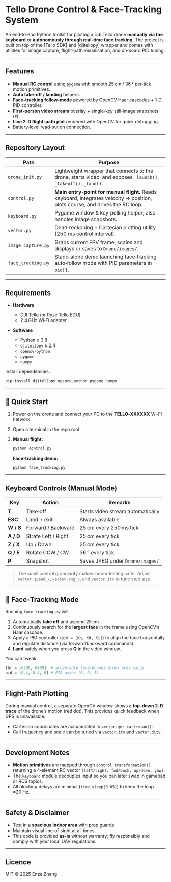 # Tello Drone Control & Face‑Tracking System

An end‑to‑end Python toolkit for piloting a DJI Tello drone **manually via the keyboard** or **autonomously through real‑time face tracking**. The project is built on top of the \[Tello SDK] and \[djitellopy] wrapper and comes with utilities for image capture, flight‑path visualisation, and on‑board PID tuning.

---

## Features

* **Manual RC control** using `pygame` with smooth 25 cm / 36 ° per‑tick motion primitives.
* **Auto take‑off / landing** helpers.
* **Face‑tracking follow‑mode** powered by OpenCV Haar cascades + 1‑D PID controller.
* **First‑person video stream** overlay + single‑key still‑image snapshots (`P`).
* **Live 2‑D flight‑path plot** rendered with OpenCV for quick debugging.
* Battery‑level read‑out on connection.

---

## Repository Layout

| Path               | Purpose                                                                                                                       |
| ------------------ | ----------------------------------------------------------------------------------------------------------------------------- |
| `drone_init.py`    | Lightweight wrapper that connects to the drone, starts video, and exposes `_launch()`, `_takeoff()`, `_land()`.               |
| `control.py`       | **Main entry‑point for manual flight.** Reads keyboard, integrates velocity → position, plots course, and drives the RC loop. |
| `keyboard.py`      | Pygame window & key‑polling helper; also handles image snapshots.                                                             |
| `vector.py`        | Dead‑reckoning + Cartesian plotting utility (250 ms control interval).                                                        |
| `image_capture.py` | Grabs current FPV frame, scales and displays or saves to `Drone/images/`.                                                     |
| `face_tracking.py` | Stand‑alone demo launching face‑tracking auto‑follow mode with PID parameters in `pid[]`.                                     |

---

## Requirements

* **Hardware**

  * DJI Tello (or Ryze Tello EDU)
  * 2.4 GHz Wi‑Fi adapter
* **Software**

  * Python ≥ 3.8
  * [`djitellopy` ≥ 2.4](https://github.com/damiafuentes/DJITelloPy)
  * `opencv‑python`
  * `pygame`
  * `numpy`

Install dependencies:

```bash
pip install djitellopy opencv-python pygame numpy
```

---

## 🚀 Quick Start

1. Power on the drone and connect your PC to the **TELLO‑XXXXXX** Wi‑Fi network.
2. Open a terminal in the repo root.
3. **Manual flight:**

   ```bash
   python control.py
   ```

   **Face‑tracking demo:**

   ```bash
   python face_tracking.py
   ```

---

## Keyboard Controls (Manual Mode)

| Key       | Action              | Remarks                           |
| --------- | ------------------- | --------------------------------- |
| **T**     | Take‑off            | Starts video stream automatically |
| **ESC**   | Land + exit         | Always available                  |
| **W / S** | Forward / Backward  | 25 cm every 250 ms tick           |
| **A / D** | Strafe Left / Right | 25 cm every tick                  |
| **Z / X** | Up / Down           | 25 cm every tick                  |
| **Q / E** | Rotate CCW / CW     | 36 ° every tick                   |
| **P**     | Snapshot            | Saves JPEG under `Drone/images/`  |

> The small control granularity makes indoor testing safer. Adjust `vector.speed_x`, `vector.ang_v`, and `vector.itv` to tune step size.

---

## 🤖 Face‑Tracking Mode

Running `face_tracking.py` will:

1. Automatically **take off** and ascend 25 cm.
2. Continuously search for the **largest face** in the frame using OpenCV’s Haar cascade.
3. Apply a PID controller (`pid = [Kp, Kd, Ki]`) to align the face horizontally and regulate distance (via forward/backward commands).
4. **Land** safely when you press **Q** in the video window.

You can tweak:

```python
fbr = [6200, 6800]  # acceptable face‑bounding‑box area range
pid = [0.4, 0.4, 0] # PID gains (P, D, I)
```

---

## Flight‑Path Plotting

During manual control, a separate OpenCV window shows a **top‑down 2‑D trace** of the drone’s motion (red dot). This provides quick feedback when GPS is unavailable.

* Cartesian coordinates are accumulated in `vector.get_cartesian()`.
* Call frequency and scale can be tuned via `vector.itv` and `vector.ditv`.

---

## Development Notes

* **Motion primitives** are mapped through `control.transformation()` returning a 4‑element RC vector `[left/right, fwd/back, up/down, yaw]`.
* The `keyboard` module decouples input so you can later swap in gamepad or ROS topics.
* All blocking delays are minimal (`time.sleep(0.05)`) to keep the loop ≈20 Hz.

---

## Safety & Disclaimer

* Test in a **spacious indoor area** with prop guards.
* Maintain visual line‑of‑sight at all times.
* This code is provided **as‑is** without warranty; fly responsibly and comply with your local UAV regulations.

---

## Licence

MIT © 2025 Enze Zhang

